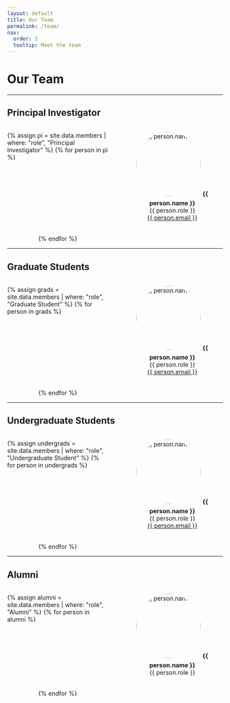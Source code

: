 ```yaml
---
layout: default
title: Our Team
permalink: /team/
nav:
  order: 2
  tooltip: Meet the team
---
```


<style>
.people-grid {
  display: grid;
  grid-template-columns: repeat(auto-fill, minmax(180px, 1fr));
  gap: 2rem;
  justify-items: center;
  margin-top: 2rem;
}

.person {
  text-align: center;
  max-width: 180px;
}

.person img {
  width: 150px;
  height: 150px;
  object-fit: cover;
  border-radius: 50%;
  margin-bottom: 0.5rem;
}
</style>

# Our Team

---

## Principal Investigator

<div class="people-grid">
{% assign pi = site.data.members | where: "role", "Principal Investigator" %}
{% for person in pi %}
<div class="person">
  <img src="/{{ person.image }}" alt="{{ person.name }}">
  <strong>{{ person.name }}</strong><br/>
  {{ person.role }}<br/>
  <a href="mailto:{{ person.email }}">{{ person.email }}</a>
</div>
{% endfor %}
</div>

---

## Graduate Students

<div class="people-grid">
{% assign grads = site.data.members | where: "role", "Graduate Student" %}
{% for person in grads %}
<div class="person">
  <img src="/{{ person.image }}" alt="{{ person.name }}">
  <strong>{{ person.name }}</strong><br/>
  {{ person.role }}<br/>
  <a href="mailto:{{ person.email }}">{{ person.email }}</a>
</div>
{% endfor %}
</div>

---

## Undergraduate Students

<div class="people-grid">
{% assign undergrads = site.data.members | where: "role", "Undergraduate Student" %}
{% for person in undergrads %}
<div class="person">
  <img src="/{{ person.image }}" alt="{{ person.name }}">
  <strong>{{ person.name }}</strong><br/>
  {{ person.role }}<br/>
  <a href="mailto:{{ person.email }}">{{ person.email }}</a>
</div>
{% endfor %}
</div>

---

## Alumni

<div class="people-grid">
{% assign alumni = site.data.members | where: "role", "Alumni" %}
{% for person in alumni %}
<div class="person">
  <img src="/{{ person.image }}" alt="{{ person.name }}">
  <strong>{{ person.name }}</strong><br/>
  {{ person.role }}<br/>
</div>
{% endfor %}
</div>
